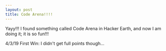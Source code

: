 ```yaml
---
layout: post
title: Code Arena!!!!
---
```


Yayy!!! I found something called Code Arena in Hacker Earth, and now I am doing it; it is so fun!!!

4/3/19 First Win: I didn't get full points though...

